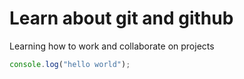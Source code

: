 # Learn about git and github

Learning how to work and collaborate on projects

```javascript
console.log("hello world");
```
